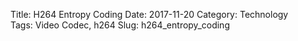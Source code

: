 Title: H264 Entropy Coding
Date: 2017-11-20
Category: Technology  
Tags: Video Codec, h264 
Slug: h264_entropy_coding


